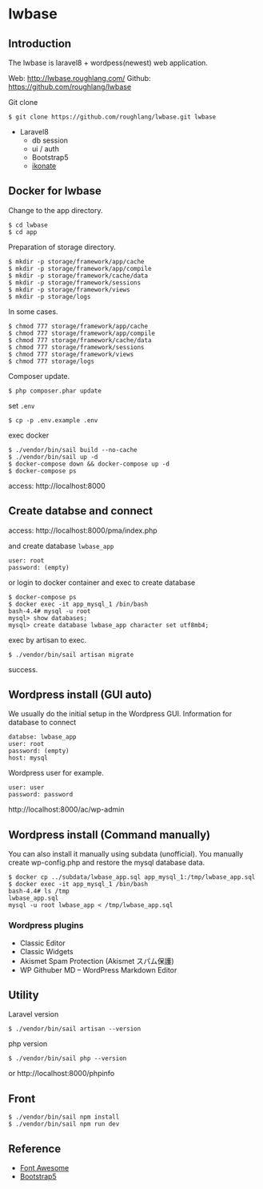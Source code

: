 # lwbase

## Introduction

The lwbase is laravel8 + wordpess(newest) web application.

Web: http://lwbase.roughlang.com/
Github: https://github.com/roughlang/lwbase

Git clone
```
$ git clone https://github.com/roughlang/lwbase.git lwbase
```

- Laravel8
    - db session
    - ui / auth
    - Bootstrap5
    - [ikonate](https://ikonate.com/)

## Docker for lwbase

Change to the app directory.
```
$ cd lwbase
$ cd app
```

Preparation of storage directory.
```
$ mkdir -p storage/framework/app/cache
$ mkdir -p storage/framework/app/compile
$ mkdir -p storage/framework/cache/data
$ mkdir -p storage/framework/sessions
$ mkdir -p storage/framework/views
$ mkdir -p storage/logs
```
In some cases.
```
$ chmod 777 storage/framework/app/cache
$ chmod 777 storage/framework/app/compile
$ chmod 777 storage/framework/cache/data
$ chmod 777 storage/framework/sessions
$ chmod 777 storage/framework/views
$ chmod 777 storage/logs
```
Composer update.
```
$ php composer.phar update
```
set `.env`
```
$ cp -p .env.example .env
```
exec docker
```
$ ./vendor/bin/sail build --no-cache  
$ ./vendor/bin/sail up -d
$ docker-compose down && docker-compose up -d
$ docker-compose ps
```
access: http://localhost:8000


## Create databse and connect

access: http://localhost:8000/pma/index.php  

and create database `lwbase_app`
```
user: root  
password: (empty)
```

or login to docker container and exec to create database
```
$ docker-compose ps
$ docker exec -it app_mysql_1 /bin/bash
bash-4.4# mysql -u root
mysql> show databases;
mysql> create database lwbase_app character set utf8mb4;
```

exec by artisan to exec.
```
$ ./vendor/bin/sail artisan migrate
````
success.

## Wordpress install (GUI auto)

We usually do the initial setup in the Wordpress GUI.
Information for database to connect
```
databse: lwbase_app
user: root
password: (empty)
host: mysql
```
Wordpress user for example.
```
user: user
password: password
```
http://localhost:8000/ac/wp-admin

## Wordpress install (Command manually)

You can also install it manually using subdata (unofficial). You manually create wp-config.php and restore the mysql database data.

```
$ docker cp ../subdata/lwbase_app.sql app_mysql_1:/tmp/lwbase_app.sql
$ docker exec -it app_mysql_1 /bin/bash
bash-4.4# ls /tmp
lwbase_app.sql
mysql -u root lwbase_app < /tmp/lwbase_app.sql
```

### Wordpress plugins

- Classic Editor
- Classic Widgets
- Akismet Spam Protection (Akismet スパム保護)
- WP Githuber MD – WordPress Markdown Editor

## Utility

Laravel version
```
$ ./vendor/bin/sail artisan --version
```
php version
```
$ ./vendor/bin/sail php --version
```
or http://localhost:8000/phpinfo


## Front

```
$ ./vendor/bin/sail npm install
$ ./vendor/bin/sail npm run dev
```

## Reference

- [Font Awesome](https://fontawesome.com/)
- [Bootstrap5](https://getbootstrap.jp/)